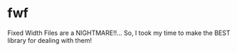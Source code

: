 # fwf
Fixed Width Files are a NIGHTMARE!!... So, I took my time to make the BEST library for dealing with them!
